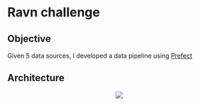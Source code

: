 # Ravn challenge

## Objective
Given 5 data sources, I developed a data pipeline using [Prefect](https://docs.prefect.io/3.0/get-started/index)


## Architecture
<p align="center">
    <img src="data/img/infra_project.png">
</p>
